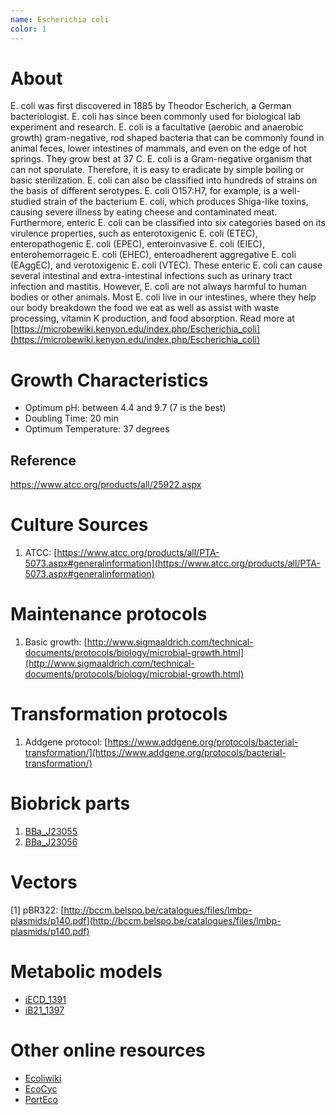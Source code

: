 ```yaml
---
name: Escherichia coli
color: 1
---
```

# About
E. coli was first discovered in 1885 by Theodor Escherich, a German bacteriologist. E. coli has since been commonly used for biological lab experiment and research. E. coli is a facultative (aerobic and anaerobic growth) gram-negative, rod shaped bacteria that can be commonly found in animal feces, lower intestines of mammals, and even on the edge of hot springs. They grow best at 37 C. E. coli is a Gram-negative organism that can not sporulate. Therefore, it is easy to eradicate by simple boiling or basic sterilization. E. coli can also be classified into hundreds of strains on the basis of different serotypes. E. coli O157:H7, for example, is a well-studied strain of the bacterium E. coli, which produces Shiga-like toxins, causing severe illness by eating cheese and contaminated meat. Furthermore, enteric E. coli can be classified into six categories based on its virulence properties, such as enterotoxigenic E. coli (ETEC), enteropathogenic E. coli (EPEC), enteroinvasive E. coli (EIEC), enterohemorrageic E. coli (EHEC), enteroadherent aggregative E. coli (EAggEC), and verotoxigenic E. coli (VTEC). These enteric E. coli can cause several intestinal and extra-intestinal infections such as urinary tract infection and mastitis. However, E. coli are not always harmful to human bodies or other animals. Most E. coli live in our intestines, where they help our body breakdown the food we eat as well as assist with waste processing, vitamin K production, and food absorption. Read more at [https://microbewiki.kenyon.edu/index.php/Escherichia_coli](https://microbewiki.kenyon.edu/index.php/Escherichia_coli)

# Growth Characteristics

* Optimum pH: between 4.4 and 9.7 (7 is the best)
* Doubling Time: 20 min
* Optimum Temperature: 37 degrees

## Reference
https://www.atcc.org/products/all/25922.aspx

# Culture Sources
1. ATCC: [https://www.atcc.org/products/all/PTA-5073.aspx#generalinformation](https://www.atcc.org/products/all/PTA-5073.aspx#generalinformation)

# Maintenance protocols
1. Basic growth: [http://www.sigmaaldrich.com/technical-documents/protocols/biology/microbial-growth.html](http://www.sigmaaldrich.com/technical-documents/protocols/biology/microbial-growth.html)


# Transformation protocols
1. Addgene protocol: [https://www.addgene.org/protocols/bacterial-transformation/](https://www.addgene.org/protocols/bacterial-transformation/)

# Biobrick parts
1. [BBa_J23055](http://parts.igem.org/Part:BBa_J23055)
2. [BBa_J23056](http://parts.igem.org/Part:BBa_J23056)

# Vectors
[1] pBR322: [http://bccm.belspo.be/catalogues/files/lmbp-plasmids/p140.pdf](http://bccm.belspo.be/catalogues/files/lmbp-plasmids/p140.pdf)

# Metabolic models
* [iECD_1391](http://bigg.ucsd.edu/models/iECD_1391)
* [iB21_1397](http://bigg.ucsd.edu/models/iB21_1397)

# Other online resources
* [Ecoliwiki](http://ecoliwiki.net/colipedia)
* [EcoCyc](https://ecocyc.org/)
* [PortEco](http://www.porteco.org/)
